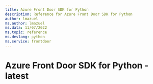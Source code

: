 ```yaml
---
title: Azure Front Door SDK for Python
description: Reference for Azure Front Door SDK for Python
author: lmazuel
ms.author: lmazuel
ms.data: 11/07/2022
ms.topic: reference
ms.devlang: python
ms.service: frontdoor
---
```

# Azure Front Door SDK for Python - latest

